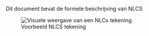 Dit document bevat de formele beschrijving van NLCS


<figure>
<img src="./h/media/voorbeeldtekening.jpg" alt="Visuele weergave van een NLCs tekening.">
<figcaption>Voorbeeld NLCS tekening</caption>
</figure>


